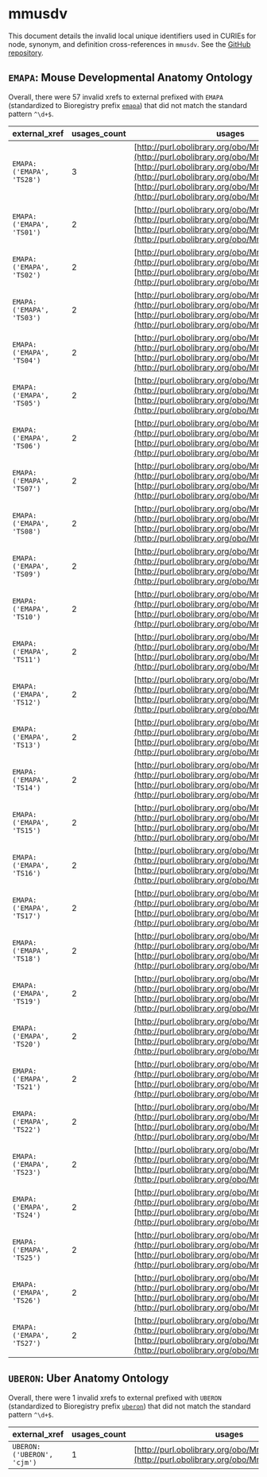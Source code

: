 # mmusdv

This document details the invalid local unique identifiers used in CURIEs
for node, synonym, and definition cross-references in `mmusdv`. See the [GitHub repository](https://github.com/obophenotype/developmental-stage-ontologies).


## `EMAPA`: Mouse Developmental Anatomy Ontology

Overall, there were 57 invalid
xrefs to external prefixed with `EMAPA` (standardized to Bioregistry
prefix [`emapa`](https://bioregistry.io/emapa)) that
did not match the standard pattern `^\d+$`.

| external_xref             |   usages_count | usages                                                                                                                                                                                                                                                                                         |
|---------------------------|----------------|------------------------------------------------------------------------------------------------------------------------------------------------------------------------------------------------------------------------------------------------------------------------------------------------|
| `EMAPA:('EMAPA', 'TS28')` |              3 | [http://purl.obolibrary.org/obo/MmusDv_0000037](http://purl.obolibrary.org/obo/MmusDv_0000037), [http://purl.obolibrary.org/obo/MmusDv_0000043](http://purl.obolibrary.org/obo/MmusDv_0000043), [http://purl.obolibrary.org/obo/MmusDv_0000112](http://purl.obolibrary.org/obo/MmusDv_0000112) |
| `EMAPA:('EMAPA', 'TS01')` |              2 | [http://purl.obolibrary.org/obo/MmusDv_0000003](http://purl.obolibrary.org/obo/MmusDv_0000003), [http://purl.obolibrary.org/obo/MmusDv_0000003](http://purl.obolibrary.org/obo/MmusDv_0000003)                                                                                                 |
| `EMAPA:('EMAPA', 'TS02')` |              2 | [http://purl.obolibrary.org/obo/MmusDv_0000005](http://purl.obolibrary.org/obo/MmusDv_0000005), [http://purl.obolibrary.org/obo/MmusDv_0000005](http://purl.obolibrary.org/obo/MmusDv_0000005)                                                                                                 |
| `EMAPA:('EMAPA', 'TS03')` |              2 | [http://purl.obolibrary.org/obo/MmusDv_0000006](http://purl.obolibrary.org/obo/MmusDv_0000006), [http://purl.obolibrary.org/obo/MmusDv_0000006](http://purl.obolibrary.org/obo/MmusDv_0000006)                                                                                                 |
| `EMAPA:('EMAPA', 'TS04')` |              2 | [http://purl.obolibrary.org/obo/MmusDv_0000008](http://purl.obolibrary.org/obo/MmusDv_0000008), [http://purl.obolibrary.org/obo/MmusDv_0000008](http://purl.obolibrary.org/obo/MmusDv_0000008)                                                                                                 |
| `EMAPA:('EMAPA', 'TS05')` |              2 | [http://purl.obolibrary.org/obo/MmusDv_0000009](http://purl.obolibrary.org/obo/MmusDv_0000009), [http://purl.obolibrary.org/obo/MmusDv_0000009](http://purl.obolibrary.org/obo/MmusDv_0000009)                                                                                                 |
| `EMAPA:('EMAPA', 'TS06')` |              2 | [http://purl.obolibrary.org/obo/MmusDv_0000010](http://purl.obolibrary.org/obo/MmusDv_0000010), [http://purl.obolibrary.org/obo/MmusDv_0000010](http://purl.obolibrary.org/obo/MmusDv_0000010)                                                                                                 |
| `EMAPA:('EMAPA', 'TS07')` |              2 | [http://purl.obolibrary.org/obo/MmusDv_0000011](http://purl.obolibrary.org/obo/MmusDv_0000011), [http://purl.obolibrary.org/obo/MmusDv_0000011](http://purl.obolibrary.org/obo/MmusDv_0000011)                                                                                                 |
| `EMAPA:('EMAPA', 'TS08')` |              2 | [http://purl.obolibrary.org/obo/MmusDv_0000012](http://purl.obolibrary.org/obo/MmusDv_0000012), [http://purl.obolibrary.org/obo/MmusDv_0000012](http://purl.obolibrary.org/obo/MmusDv_0000012)                                                                                                 |
| `EMAPA:('EMAPA', 'TS09')` |              2 | [http://purl.obolibrary.org/obo/MmusDv_0000014](http://purl.obolibrary.org/obo/MmusDv_0000014), [http://purl.obolibrary.org/obo/MmusDv_0000014](http://purl.obolibrary.org/obo/MmusDv_0000014)                                                                                                 |
| `EMAPA:('EMAPA', 'TS10')` |              2 | [http://purl.obolibrary.org/obo/MmusDv_0000015](http://purl.obolibrary.org/obo/MmusDv_0000015), [http://purl.obolibrary.org/obo/MmusDv_0000015](http://purl.obolibrary.org/obo/MmusDv_0000015)                                                                                                 |
| `EMAPA:('EMAPA', 'TS11')` |              2 | [http://purl.obolibrary.org/obo/MmusDv_0000017](http://purl.obolibrary.org/obo/MmusDv_0000017), [http://purl.obolibrary.org/obo/MmusDv_0000017](http://purl.obolibrary.org/obo/MmusDv_0000017)                                                                                                 |
| `EMAPA:('EMAPA', 'TS12')` |              2 | [http://purl.obolibrary.org/obo/MmusDv_0000019](http://purl.obolibrary.org/obo/MmusDv_0000019), [http://purl.obolibrary.org/obo/MmusDv_0000019](http://purl.obolibrary.org/obo/MmusDv_0000019)                                                                                                 |
| `EMAPA:('EMAPA', 'TS13')` |              2 | [http://purl.obolibrary.org/obo/MmusDv_0000020](http://purl.obolibrary.org/obo/MmusDv_0000020), [http://purl.obolibrary.org/obo/MmusDv_0000020](http://purl.obolibrary.org/obo/MmusDv_0000020)                                                                                                 |
| `EMAPA:('EMAPA', 'TS14')` |              2 | [http://purl.obolibrary.org/obo/MmusDv_0000021](http://purl.obolibrary.org/obo/MmusDv_0000021), [http://purl.obolibrary.org/obo/MmusDv_0000021](http://purl.obolibrary.org/obo/MmusDv_0000021)                                                                                                 |
| `EMAPA:('EMAPA', 'TS15')` |              2 | [http://purl.obolibrary.org/obo/MmusDv_0000022](http://purl.obolibrary.org/obo/MmusDv_0000022), [http://purl.obolibrary.org/obo/MmusDv_0000022](http://purl.obolibrary.org/obo/MmusDv_0000022)                                                                                                 |
| `EMAPA:('EMAPA', 'TS16')` |              2 | [http://purl.obolibrary.org/obo/MmusDv_0000023](http://purl.obolibrary.org/obo/MmusDv_0000023), [http://purl.obolibrary.org/obo/MmusDv_0000023](http://purl.obolibrary.org/obo/MmusDv_0000023)                                                                                                 |
| `EMAPA:('EMAPA', 'TS17')` |              2 | [http://purl.obolibrary.org/obo/MmusDv_0000024](http://purl.obolibrary.org/obo/MmusDv_0000024), [http://purl.obolibrary.org/obo/MmusDv_0000024](http://purl.obolibrary.org/obo/MmusDv_0000024)                                                                                                 |
| `EMAPA:('EMAPA', 'TS18')` |              2 | [http://purl.obolibrary.org/obo/MmusDv_0000025](http://purl.obolibrary.org/obo/MmusDv_0000025), [http://purl.obolibrary.org/obo/MmusDv_0000025](http://purl.obolibrary.org/obo/MmusDv_0000025)                                                                                                 |
| `EMAPA:('EMAPA', 'TS19')` |              2 | [http://purl.obolibrary.org/obo/MmusDv_0000026](http://purl.obolibrary.org/obo/MmusDv_0000026), [http://purl.obolibrary.org/obo/MmusDv_0000026](http://purl.obolibrary.org/obo/MmusDv_0000026)                                                                                                 |
| `EMAPA:('EMAPA', 'TS20')` |              2 | [http://purl.obolibrary.org/obo/MmusDv_0000027](http://purl.obolibrary.org/obo/MmusDv_0000027), [http://purl.obolibrary.org/obo/MmusDv_0000027](http://purl.obolibrary.org/obo/MmusDv_0000027)                                                                                                 |
| `EMAPA:('EMAPA', 'TS21')` |              2 | [http://purl.obolibrary.org/obo/MmusDv_0000028](http://purl.obolibrary.org/obo/MmusDv_0000028), [http://purl.obolibrary.org/obo/MmusDv_0000028](http://purl.obolibrary.org/obo/MmusDv_0000028)                                                                                                 |
| `EMAPA:('EMAPA', 'TS22')` |              2 | [http://purl.obolibrary.org/obo/MmusDv_0000029](http://purl.obolibrary.org/obo/MmusDv_0000029), [http://purl.obolibrary.org/obo/MmusDv_0000029](http://purl.obolibrary.org/obo/MmusDv_0000029)                                                                                                 |
| `EMAPA:('EMAPA', 'TS23')` |              2 | [http://purl.obolibrary.org/obo/MmusDv_0000032](http://purl.obolibrary.org/obo/MmusDv_0000032), [http://purl.obolibrary.org/obo/MmusDv_0000032](http://purl.obolibrary.org/obo/MmusDv_0000032)                                                                                                 |
| `EMAPA:('EMAPA', 'TS24')` |              2 | [http://purl.obolibrary.org/obo/MmusDv_0000033](http://purl.obolibrary.org/obo/MmusDv_0000033), [http://purl.obolibrary.org/obo/MmusDv_0000033](http://purl.obolibrary.org/obo/MmusDv_0000033)                                                                                                 |
| `EMAPA:('EMAPA', 'TS25')` |              2 | [http://purl.obolibrary.org/obo/MmusDv_0000034](http://purl.obolibrary.org/obo/MmusDv_0000034), [http://purl.obolibrary.org/obo/MmusDv_0000034](http://purl.obolibrary.org/obo/MmusDv_0000034)                                                                                                 |
| `EMAPA:('EMAPA', 'TS26')` |              2 | [http://purl.obolibrary.org/obo/MmusDv_0000035](http://purl.obolibrary.org/obo/MmusDv_0000035), [http://purl.obolibrary.org/obo/MmusDv_0000035](http://purl.obolibrary.org/obo/MmusDv_0000035)                                                                                                 |
| `EMAPA:('EMAPA', 'TS27')` |              2 | [http://purl.obolibrary.org/obo/MmusDv_0000036](http://purl.obolibrary.org/obo/MmusDv_0000036), [http://purl.obolibrary.org/obo/MmusDv_0000036](http://purl.obolibrary.org/obo/MmusDv_0000036)                                                                                                 |

## `UBERON`: Uber Anatomy Ontology

Overall, there were 1 invalid
xrefs to external prefixed with `UBERON` (standardized to Bioregistry
prefix [`uberon`](https://bioregistry.io/uberon)) that
did not match the standard pattern `^\d+$`.

| external_xref              |   usages_count | usages                                                                                         |
|----------------------------|----------------|------------------------------------------------------------------------------------------------|
| `UBERON:('UBERON', 'cjm')` |              1 | [http://purl.obolibrary.org/obo/MmusDv_0000036](http://purl.obolibrary.org/obo/MmusDv_0000036) |

